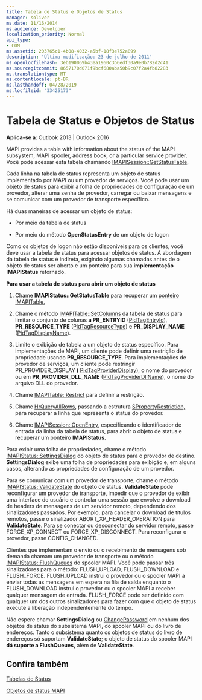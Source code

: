 ```yaml
---
title: Tabela de Status e Objetos de Status
manager: soliver
ms.date: 11/16/2014
ms.audience: Developer
localization_priority: Normal
api_type:
- COM
ms.assetid: 203765c1-4b08-4032-a5bf-18f3e752a899
description: 'Última modificação: 23 de julho de 2011'
ms.openlocfilehash: 3eb190069b43ea1960c3b6edf30a9e0b782d2c41
ms.sourcegitcommit: 8657170d071f9bcf680aba50b9c07f2a4fb82283
ms.translationtype: MT
ms.contentlocale: pt-BR
ms.lasthandoff: 04/28/2019
ms.locfileid: "33425173"
---
```

# <a name="status-table-and-status-objects"></a>Tabela de Status e Objetos de Status

  
  
**Aplica-se a**: Outlook 2013 | Outlook 2016 
  
MAPI provides a table with information about the status of the MAPI subsystem, MAPI spooler, address book, or a particular service provider. Você pode acessar esta tabela chamando [IMAPISession::GetStatusTable](imapisession-getstatustable.md).
  
Cada linha na tabela de status representa um objeto de status implementado por MAPI ou um provedor de serviços. Você pode usar um objeto de status para exibir a folha de propriedades de configuração de um provedor, alterar uma senha de provedor, carregar ou baixar mensagens e se comunicar com um provedor de transporte específico. 
  
Há duas maneiras de acessar um objeto de status:
  
- Por meio da tabela de status
    
- Por meio do método **OpenStatusEntry** de um objeto de logon 
    
Como os objetos de logon não estão disponíveis para os clientes, você deve usar a tabela de status para acessar objetos de status. A abordagem da tabela de status é indireta, exigindo algumas chamadas antes de o objeto de status ser aberto e um ponteiro para sua **implementação IMAPIStatus** retornado. 
  
 **Para usar a tabela de status para abrir um objeto de status**
  
1. Chame **IMAPIStatus::GetStatusTable** para recuperar um [ponteiro IMAPITable.](imapitableiunknown.md) 
    
2. Chame o método [IMAPITable::SetColumns](imapitable-setcolumns.md) da tabela de status para limitar o conjunto de colunas **a PR_ENTRYID** ([PidTagEntryId](pidtagentryid-canonical-property.md)), **PR_RESOURCE_TYPE** ([PidTagResourceType](pidtagresourcetype-canonical-property.md)) e **PR_DISPLAY_NAME** ([PidTagDisplayName](pidtagdisplayname-canonical-property.md)).
    
3. Limite o exibição de tabela a um objeto de status específico. Para implementações de MAPI, um cliente pode definir uma restrição de propriedade usando **PR_RESOURCE_TYPE**. Para implementações de provedor de serviços, um cliente pode restringir PR_PROVIDER_DISPLAY **(** [PidTagProviderDisplay](pidtagproviderdisplay-canonical-property.md)), o nome do provedor ou em **PR_PROVIDER_DLL_NAME** ([PidTagProviderDllName](pidtagproviderdllname-canonical-property.md)), o nome do arquivo DLL do provedor.
    
4. Chame [IMAPITable::Restrict](imapitable-restrict.md) para definir a restrição. 
    
5. Chame [HrQueryAllRows](hrqueryallrows.md), passando a estrutura [SPropertyRestriction,](spropertyrestriction.md) para recuperar a linha que representa o status do provedor. 
    
6. Chame [IMAPISession::OpenEntry](imapisession-openentry.md), especificando o identificador de entrada da linha da tabela de status, para abrir o objeto de status e recuperar um ponteiro **IMAPIStatus.** 
    
Para exibir uma folha de propriedades, chame o método [IMAPIStatus::SettingsDialog](imapistatus-settingsdialog.md) do objeto de status para o provedor de destino. **SettingsDialog** exibe uma folha de propriedades para exibição e, em alguns casos, alterando as propriedades de configuração de um provedor. 
  
Para se comunicar com um provedor de transporte, chame o método [IMAPIStatus::ValidateState](imapistatus-validatestate.md) do objeto de status. **ValidateState** pode reconfigurar um provedor de transporte, impedir que o provedor de exibir uma interface do usuário e controlar uma sessão que envolve o download de headers de mensagens de um servidor remoto, dependendo dos sinalizadores passados. Por exemplo, para cancelar o download de títulos remotos, passe o sinalizador ABORT_XP_HEADER_OPERATION para **ValidateState**. Para se conectar ou desconectar do servidor remoto, passe FORCE_XP_CONNECT ou FORCE_XP_DISCONNECT. Para reconfigurar o provedor, passe CONFIG_CHANGED. 
  
Clientes que implementam o envio ou o recebimento de mensagens sob demanda chamam um provedor de transporte ou o método [IMAPIStatus::FlushQueues](imapistatus-flushqueues.md) do spooler MAPI. Você pode passar três sinalizadores para o método: FLUSH_UPLOAD, FLUSH_DOWNLOAD e FLUSH_FORCE. FLUSH_UPLOAD instrui o provedor ou o spooler MAPI a enviar todas as mensagens em espera na fila de saída enquanto o FLUSH_DOWNLOAD instrui o provedor ou o spooler MAPI a receber qualquer mensagem de entrada. FLUSH_FORCE pode ser definido com qualquer um dos outros sinalizadores para fazer com que o objeto de status execute a liberação independentemente do tempo. 
  
Não espere chamar **SettingsDialog** ou [ChangePassword](imapistatus-changepassword.md) em nenhum dos objetos de status do subsistema MAPI, do spooler MAPI ou do livro de endereços. Tanto o subsistema quanto os objetos de status do livro de endereços só suportam **ValidateState**; o objeto de status do spooler MAPI **dá suporte a FlushQueues,** além de **ValidateState**.
  
## <a name="see-also"></a>Confira também



[Tabelas de Status](status-tables.md)
  
[Objetos de status MAPI](mapi-status-objects.md)

